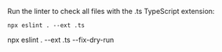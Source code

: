 
Run the linter to check all files with the .ts TypeScript extension:
```
npx eslint . --ext .ts
```

npx eslint . --ext .ts --fix-dry-run